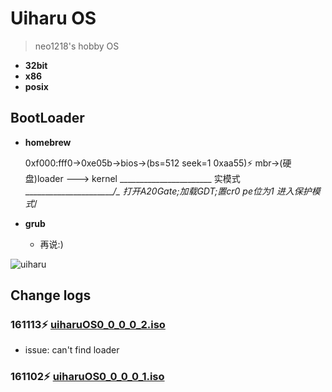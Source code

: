 # Uiharu OS

> neo1218's hobby OS

+ **32bit**
+ **x86**
+ **posix**

## BootLoader
+ **homebrew**

    0xf000:fff0->0xe05b->bios->(bs=512 seek=1 0xaa55)⚡️ mbr->(硬盘)loader ---> kernel
    \_______________________ 实模式 _______________________/\_ 打开A20Gate;加载GDT;置cr0 pe位为1 进入保护模式_/

+ **grub**
    - 再说:)

![uiharu](https://cloud.githubusercontent.com/assets/10671733/19648940/790d61d2-9a36-11e6-9456-afc791a1ded9.jpg)

## Change logs
### 161113⚡️ [uiharuOS0_0_0_0_2.iso](https://github.com/UiharuOS/uiharu/blob/master/disk_images/uiharuOS0_0_0_0_2.iso)

+ issue: can't find loader

### 161102⚡️ [uiharuOS0_0_0_0_1.iso](https://github.com/UiharuOS/uiharu/blob/master/disk_images/uiharuOS0_0_0_0_1.iso)
